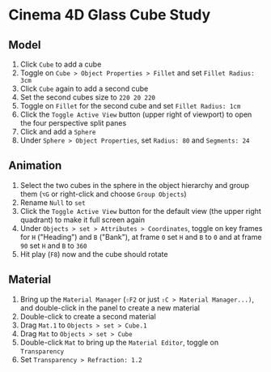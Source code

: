 # Cinema 4D Glass Cube Study

## Model

1. Click `Cube` to add a cube
2. Toggle on `Cube > Object Properties > Fillet` and set `Fillet Radius: 3cm`
3. Click `Cube` again to add a second cube
4. Set the second cubes size to `220 20 220`
5. Toggle on `Fillet` for the second cube and set `Fillet Radius: 1cm`
6. Click the `Toggle Active View` button (upper right of viewport) to open the four perspective split panes
7. Click and add a `Sphere`
8. Under `Sphere > Object Properties`, set `Radius: 80` and `Segments: 24`

## Animation

1. Select the two cubes in the sphere in the object hierarchy and group them (`⌥G` or right-click and choose `Group Objects`)
2. Rename `Null` to `set`
3. Click the `Toggle Active View` button for the default view (the upper right quadrant) to make it full screen again
4. Under `Objects > set > Attributes > Coordinates`, toggle on key frames for `H` ("Heading") and `B` ("Bank"), at frame `0` set `H` and `B` to `0` and at frame `90` set `H` and `B` to `360`
5. Hit play (`F8`) now and the cube should rotate

## Material

1. Bring up the `Material Manager` (`⇧F2` or just `⇧C > Material Manager...)`, and double-click in the panel to create a new material
2. Double-click to create a second material
3. Drag `Mat.1` to `Objects > set > Cube.1`
4. Drag `Mat` to `Objects > set > Cube`
5. Double-click `Mat` to bring up the `Material Editor`, toggle on `Transparency`
6. Set `Transparency > Refraction: 1.2`

